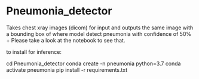 # Pneumonia_detector

Takes chest xray images (dicom)  for input and outputs the same image with a bounding box of where model detect pneumonia with confidence of 50% +
Please take a look at the notebook to see that. 

to install for inference:

cd Pneumonia_detector
conda create -n pneumonia python=3.7
conda activate pneumonia
pip install -r requirements.txt

